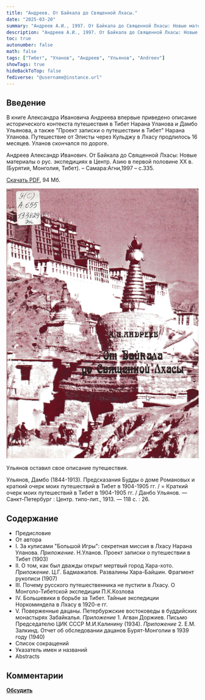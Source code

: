 ```yaml
---
title: "Андреев. От Байкала до Священной Лхасы."
date: "2025-03-20"
summary: "Андреев А.И., 1997. От Байкала до Священной Лхасы: Новые материалы о рус. экспедициях в Центр. Азию в первой половине ХХ в. (Бурятия, Монголия, Тибет)."
description: "Андреев А.И., 1997. От Байкала до Священной Лхасы: Новые материалы о рус. экспедициях в Центр. Азию в первой половине ХХ в. (Бурятия, Монголия, Тибет)."
toc: true
autonumber: false
math: false
tags: ["Тибет", "Уланов", "Андреев", "Ульянов", "Andreev"]
showTags: true
hideBackToTop: false
fediverse: "@username@instance.url"
---
```


## Введение

В книге Александра Ивановича Андреева впервые приведено описание исторического контекста путешествия в Тибет Нарана Уланова и Дамбо Ульянова, а также "Проект записки о путешествии в Тибет" Нарана Уланова. Путешествие от Элисты через Кульджу в Лхасу продлилось 16 месяцев. Уланов скончался по дороге.

Андреев Александр Иванович. От Байкала до Священной Лхасы: Новые материалы о рус. экспедициях в Центр. Азию в первой половине ХХ в. (Бурятия, Монголия, Тибет). – Самара:Агни,1997 – с.335.

[Скачать PDF](https://drive.google.com/file/d/1WI-7qyEBVaEBP9EGFd3hnikhchrvxmvu/view?usp=sharing), 94 Мб.

![andreev-baikal-lhasa.png](andreev-baikal-lhasa.png "Обложка книги")

Ульянов оставил свое описание путешествия.

Ульянов, Дамбо (1844-1913). Предсказания Будды о доме Романовых и краткий очерк моих путешествий в Тибет в 1904-1905 гг. / = Краткий очерк моих путешествий в Тибет в 1904-1905 гг. / Данбо Ульянов. — Санкт-Петербург : Центр. типо-лит., 1913. — 118 с. : 26.

## Содержание

* Предисловие
* От автора
* I. За кулисами "Большой Игры": секретная миссия в Лхасу Нарана Уланова. *Приложение*. Н.Уланов. Проект записки о путешествии в Тибет (1903)
* II. О том, как был дважды открыт мертвый город Хара-хото. *Приложение*. Ц.Г. Бадмажапов. Развалины Хара-Байшин. Фрагмент рукописи (1907)
* III. Почему русского путешественника не пустили в Лхасу. О Монголо-Тибетской экспедиции П.К.Козлова
* IV. Большевики в борьбе за Тибет. Тайные экспедиции Норкоминдела в Лхасу в 1920-е гг.
* V. Поверженные дацаны. Петербуржские востоковеды в буддийских монастырях Забайкалья. *Приложение* 1. Агван Доржиев. Письмо Председателю ЦИК СССР М.И.Калинину (1934). *Приложение* 2. Е.М. Залкинд. Отчет об обследовании дацанов Бурят-Монголии в 1939 году (1940)
* Список сокращений
* Указатель имен и названий
* Abstracts

## Комментарии

[**Обсудить**](https://t.me/answer42geo/65)

